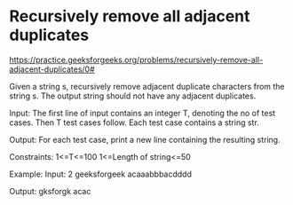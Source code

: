 # Recursively remove all adjacent duplicates

https://practice.geeksforgeeks.org/problems/recursively-remove-all-adjacent-duplicates/0#


Given a string s, recursively remove adjacent duplicate characters from the string s. The output string should not have any adjacent duplicates.
 

Input:
The first line of input contains an integer T, denoting the no of test cases. Then T test cases follow. Each test case contains a string str.

Output:
For each test case, print a new line containing the resulting string.

Constraints:
1<=T<=100
1<=Length of string<=50

Example:
Input:
2
geeksforgeek
acaaabbbacdddd

Output:
gksforgk
acac
